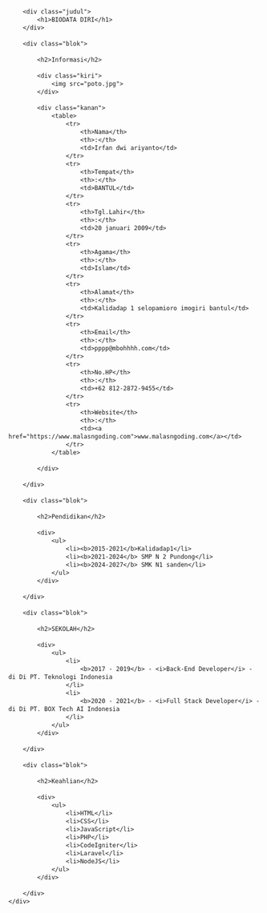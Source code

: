 <!DOCTYPE html>
<html>
<head>
	<meta charset="utf-8">
	<meta name="viewport" content="width=device-width, initial-scale=1">
	<title>Biodata Saya - www.malasngoding.com</title>
	<link rel="stylesheet" type="text/css" href="style.css">
</head>
<body>
	<div class="kotak">
 
		<div class="judul">
			<h1>BIODATA DIRI</h1>
		</div>
 
		<div class="blok">
 
			<h2>Informasi</h2>			
			
			<div class="kiri">
				<img src="poto.jpg">	
			</div>
 
			<div class="kanan">
				<table>
					<tr>
						<th>Nama</th>
						<th>:</th>
						<td>Irfan dwi ariyanto</td>
					</tr>
					<tr>
						<th>Tempat</th>
						<th>:</th>
						<td>BANTUL</td>
					</tr>
					<tr>
						<th>Tgl.Lahir</th>
						<th>:</th>
						<td>20 januari 2009</td>
					</tr>
					<tr>
						<th>Agama</th>
						<th>:</th>
						<td>Islam</td>
					</tr>
					<tr>
						<th>Alamat</th>
						<th>:</th>
						<td>Kalidadap 1 selopamioro imogiri bantul</td>
					</tr>
					<tr>
						<th>Email</th>
						<th>:</th>
						<td>pppp@mbohhhh.com</td>
					</tr>
					<tr>
						<th>No.HP</th>
						<th>:</th>
						<td>+62 812-2872-9455</td>
					</tr>
					<tr>
						<th>Website</th>
						<th>:</th>
						<td><a href="https://www.malasngoding.com">www.malasngoding.com</a></td>
					</tr>
				</table>
				
			</div>
 
		</div>		
 
		<div class="blok">
 
			<h2>Pendidikan</h2>			
			
			<div>
				<ul>
					<li><b>2015-2021</b>Kalidadap1</li>
					<li><b>2021-2024</b> SMP N 2 Pundong</li>
					<li><b>2024-2027</b> SMK N1 sanden</li>
				</ul>
			</div>
 
		</div>
 
		<div class="blok">
 
			<h2>SEKOLAH</h2>
			
			<div>
				<ul>
					<li>
						<b>2017 - 2019</b> - <i>Back-End Developer</i> - di Di PT. Teknologi Indonesia
					</li>
					<li>
						<b>2020 - 2021</b> - <i>Full Stack Developer</i> - di Di PT. BOX Tech AI Indonesia
					</li>
				</ul>
			</div>
 
		</div>
 
		<div class="blok">
 
			<h2>Keahlian</h2>			
			
			<div>
				<ul>
					<li>HTML</li>
					<li>CSS</li>
					<li>JavaScript</li>
					<li>PHP</li>
					<li>CodeIgniter</li>
					<li>Laravel</li>
					<li>NodeJS</li>					
				</ul>
			</div>
 
		</div>
	</div>
</body>
</html>
